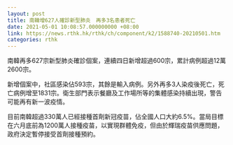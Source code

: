 ```yaml
---
layout: post
title: 南韓增627人確診新型肺炎　再多3名患者死亡
date: 2021-05-01 10:08:57.000000000 +08:00
link: https://news.rthk.hk/rthk/ch/component/k2/1588740-20210501.htm
categories: rthk
---
```


南韓再多627宗新型肺炎確診個案，連續四日新增超過600宗，累計病例超過12萬2600宗。

新增個案中，社區感染佔593宗，其餘是輸入病例。另外再多3人染疫後死亡，死亡病例增至1831宗。衛生部門表示餐廳及工作場所等的集體感染持續出現，警告可能再有新一波疫情。

目前南韓超過330萬人已經接種首劑新冠疫苗，佔全國人口大約6.5%。當局目標在六月底前為1200萬人接種疫苗，以實現群體免疫，但由於輝瑞疫苗供應問題，政府決定暫停接受首劑接種預約。
